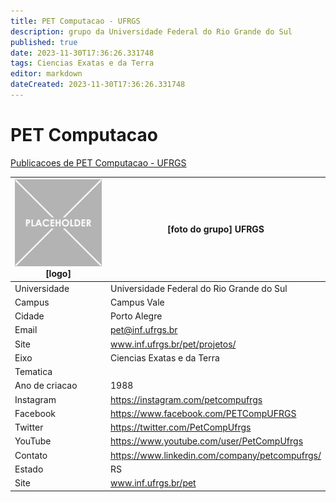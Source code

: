 ```yaml
---
title: PET Computacao - UFRGS
description: grupo da Universidade Federal do Rio Grande do Sul
published: true
date: 2023-11-30T17:36:26.331748
tags: Ciencias Exatas e da Terra
editor: markdown
dateCreated: 2023-11-30T17:36:26.331748
---
```


# PET Computacao

[Publicacoes de PET Computacao - UFRGS](/atividade/207PETComputacaoUFRGS/feed.md)

| ![placeholder.png](/placeholder.png) [logo] | [foto do grupo] UFRGS         |
| ------------------------------------------- | ------------------------------------------------- |
| Universidade                                | Universidade Federal do Rio Grande do Sul      |
| Campus                                      | Campus Vale            |
| Cidade                                      | Porto Alegre             |
| Email                                       | pet@inf.ufrgs.br             |
| Site                                        | www.inf.ufrgs.br/pet/projetos/              |
| Eixo                                        | Ciencias Exatas e da Terra              |
| Tematica                                    |           |
| Ano de criacao                              | 1988        |
| Instagram                                   | https://instagram.com/petcompufrgs         |
| Facebook                                    | https://www.facebook.com/PETCompUFRGS          |
| Twitter                                     | https://twitter.com/PetCompUfrgs           |
| YouTube                                     | https://www.youtube.com/user/PetCompUfrgs           |
| Contato                                     | https://www.linkedin.com/company/petcompufrgs/         |
| Estado                                      |  RS            |
| Site                                        | www.inf.ufrgs.br/pet |
